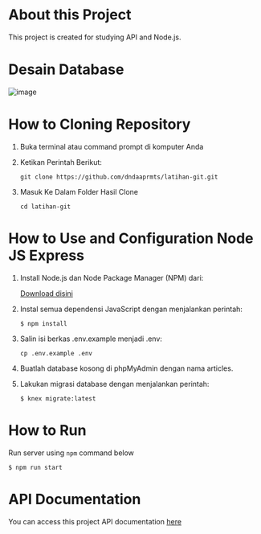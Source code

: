 # About this Project
This project is created for studying API and Node.js.

# Desain Database 
![image](https://github.com/dndaaprmts/latihan-git-/assets/140226220/edca9ccf-09ef-47d1-8678-ec0a432a720c)

# How to Cloning Repository
1. Buka terminal atau command prompt di komputer Anda
2. Ketikan Perintah Berikut:
   
   ``` git clone https://github.com/dndaaprmts/latihan-git.git ```
3. Masuk Ke Dalam Folder Hasil Clone
   
   ``` cd latihan-git ```

# How to Use and Configuration Node JS Express
1. Install Node.js dan Node Package Manager (NPM) dari:
   
   [Download disini](https://nodejs.org/en/download/)
2. Instal semua dependensi JavaScript dengan menjalankan perintah:
   
   ``` $ npm install ```
3. Salin isi berkas .env.example menjadi .env:
   
   ``` cp .env.example .env ```
4. Buatlah database kosong di phpMyAdmin dengan nama articles.
5. Lakukan migrasi database dengan menjalankan perintah:
   
   ``` $ knex migrate:latest ``` 

# How to Run
Run server using ```npm``` command below

  ``` $ npm run start ```

# API Documentation
You can access this project API documentation [here](https://example.com)



